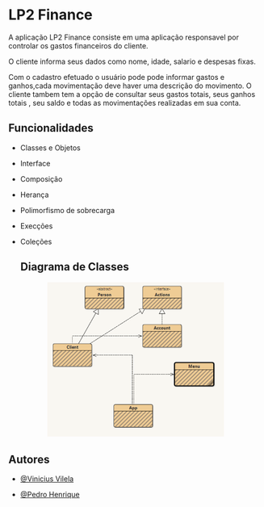 
# LP2 Finance

 A aplicação LP2 Finance consiste em uma aplicação responsavel por controlar os gastos financeiros do cliente.

  O cliente informa seus dados como nome, idade, salario e despesas fixas.

  Com o cadastro efetuado o usuário pode pode informar gastos e ganhos,cada movimentação deve haver uma descrição do movimento.
  O cliente tambem tem a opção de consultar seus gastos totais, seus ganhos totais , seu saldo e todas as movimentações realizadas em sua conta.



## Funcionalidades

- Classes e Objetos
- Interface
- Composição
- Herança
- Polimorfismo de sobrecarga
- Execções
- Coleções

  ## Diagrama de Classes
<div align='center'>
 <img src="/Diagrama.png" width='350' >
</div>


## Autores

- [@Vinicius Vilela](https://www.github.com/viniciusvilelaa)

- [@Pedro Henrique](https://www.github.com/viniciusvilelaa)




